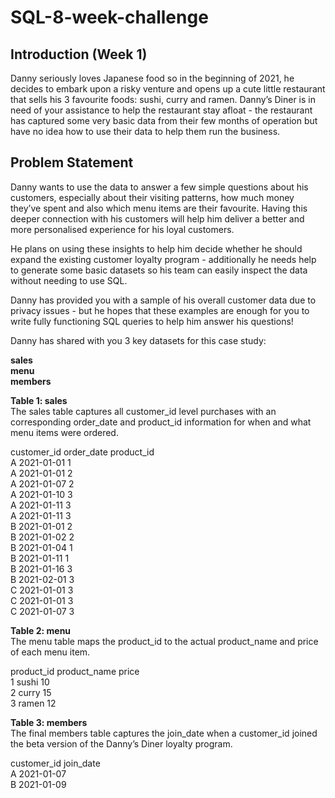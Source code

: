 # SQL-8-week-challenge 
## Introduction (Week 1)
Danny seriously loves Japanese food so in the beginning of 2021, he decides to embark upon a risky venture and opens up a cute little restaurant that sells his 3 favourite foods: sushi, curry and ramen.
Danny’s Diner is in need of your assistance to help the restaurant stay afloat - the restaurant has captured some very basic data from their few months of operation but have no idea how to use their data to help them run the business.

## Problem Statement
Danny wants to use the data to answer a few simple questions about his customers, especially about their visiting patterns, how much money they’ve spent and also which menu items are their favourite. Having this deeper connection with his customers will help him deliver a better and more personalised experience for his loyal customers.

He plans on using these insights to help him decide whether he should expand the existing customer loyalty program - additionally he needs help to generate some basic datasets so his team can easily inspect the data without needing to use SQL.

Danny has provided you with a sample of his overall customer data due to privacy issues - but he hopes that these examples are enough for you to write fully functioning SQL queries to help him answer his questions!

Danny has shared with you 3 key datasets for this case study: <br />

**sales  <br />
menu    <br />
members**

**Table 1: sales** <br  />
The sales table captures all customer_id level purchases with an corresponding order_date and product_id information for when and what menu items were ordered.

customer_id	order_date	product_id  <br />
A	2021-01-01	1  <br />
A	2021-01-01	2   <br />
A	2021-01-07	2   <br />
A	2021-01-10	3 <br />
A	2021-01-11	3  <br />
A	2021-01-11	3 <br />
B	2021-01-01	2 <br />
B	2021-01-02	2 <br />
B	2021-01-04	1 <br />
B	2021-01-11	1 <br />
B	2021-01-16	3 <br />
B	2021-02-01	3 <br />
C	2021-01-01	3 <br />
C	2021-01-01	3  <br />
C	2021-01-07	3 <br />

**Table 2: menu**   <br />
The menu table maps the product_id to the actual product_name and price of each menu item.

product_id	product_name	price  <br />
1	sushi	10  <br />
2	curry	15 <br />
3	ramen	12 <br />

**Table 3: members**  <br />
The final members table captures the join_date when a customer_id joined the beta version of the Danny’s Diner loyalty program.

customer_id	join_date  <br />
A	2021-01-07  <br />
B	2021-01-09 <br />
